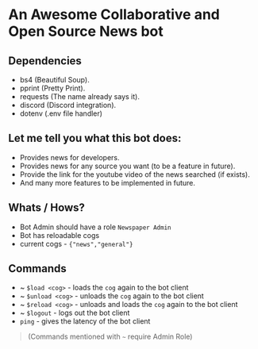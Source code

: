 # An Awesome Collaborative and Open Source News bot

## Dependencies
- bs4 (Beautiful Soup).
- pprint (Pretty Print).
- requests (The name already says it).
- discord (Discord integration).
- dotenv (.env file handler)

## Let me tell you what this bot does:
- Provides news for developers.
- Provides news for any source you want (to be a feature in future).
- Provide the link for the youtube video of the news searched (if exists).
- And many more features to be implemented in future.


## Whats / Hows?
- Bot Admin should have a role `Newspaper Admin`
- Bot has reloadable cogs
- current cogs - `{"news","general"}`

## Commands
- ~ `$load <cog>` - loads the `cog` again to the bot client 
- ~ `$unload <cog>` - unloads the `cog` again to the bot client 
- ~ `$reload <cog>` - unloads and loads the `cog` again to the bot client
- ~ `$logout` - logs out the bot client 
- `ping` - gives the latency of the bot client

>(Commands mentioned with `~` require Admin Role)
